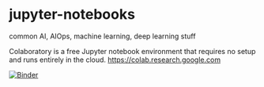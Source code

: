 # jupyter-notebooks
common AI, AIOps, machine learning, deep learning stuff

Colaboratory is a free Jupyter notebook environment that requires no setup and runs entirely in the cloud.
https://colab.research.google.com

[![Binder](https://mybinder.org/badge_logo.svg)](https://mybinder.org/v2/gh/githubfoam/jupyter-notebooks/master)


